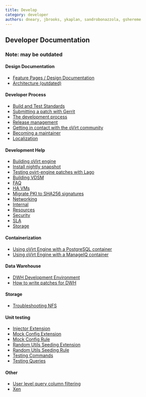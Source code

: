 ```yaml
---
title: Develop
category: developer
authors: dneary, jbrooks, ykaplan, sandrobonazzola, gshereme
---
```


<section class="row">

<section class="col-md-12">

## Developer Documentation

### Note: may be outdated

#### Design Documentation
- [Feature Pages / Design Documentation](/develop/release-management/features/)
- [Architecture (outdated)](./architecture)

#### Developer Process

- [Build and Test Standards](/develop/dev-process/build-and-test-standards/)
- [Submitting a patch with Gerrit](/develop/dev-process/working-with-gerrit/)
- [The development process](/develop/dev-process/devprocess/)
- [Release management](/develop/release-management/process/release-process/)
- [Getting in contact with the oVirt community](/community/about/contact/)
- [Becoming a maintainer](/develop/dev-process/becoming-a-maintainer/)
- [Localization](/develop/localization/)

#### Development Help

- [Building oVirt engine](/develop/developer-guide/engine/engine-development-environment/)
- [Install nightly snapshot](/develop/dev-process/install-nightly-snapshot/)
- [Testing ovirt-engine patches with Lago](/develop/infra/testing/lago/testing-engine-patches-with-lago/)
- [Building VDSM](/develop/developer-guide/vdsm/developers/)
- [FAQ](/develop/faq)
- [HA VMs](/develop/ha-vms)
- [Migrate PKI to SHA256 signatures](/develop/migrate-pki-to-sha256)
- [Networking](/develop/networking/)
- [Internal](/develop/internal/)
- [Resources](/develop/resources/)
- [Security](/develop/security/)
- [SLA](/develop/sla/)
- [Storage](/develop/storage/)

#### Containerization

- [Using oVirt Engine with a PostgreSQL container](/develop/Using-oVirt-Engine-with-a-PostgreSQL-container)
- [Using oVirt Engine with a ManageIQ container](/develop/Using-oVirt-Engine-with-ManageIQ-container)

#### Data Warehouse

- [DWH Development Environment](/develop/dwh-development-environment)
- [How to write patches for DWH](/develop/reports/)

#### Storage

- [Troubleshooting NFS](/develop/troubleshooting-nfs-storage-issues)

#### Unit testing
- [Injector Extension](/develop/dev-process/unit-testing-utilities/injectorextension)
- [Mock Config Extension](/develop/dev-process/unit-testing-utilities/mockconfigextension)
- [Mock Config Rule](/develop/dev-process/unit-testing-utilities/mockconfigrule)
- [Random Utils Seeding Extension](/develop/dev-process/unit-testing-utilities/randomutilsseedingextension)
- [Random Utils Seeding Rule](/develop/dev-process/unit-testing-utilities/randomutilsseedingrule)
- [Testing Commands](/develop/dev-process/unit-testing-utilities/testing-commands)
- [Testing Queries](/develop/dev-process/unit-testing-utilities/testing-queries)

#### Other

- [User level query column filtering](/develop/user-level-query-column-filtering)
- [Xen](/develop/xen)

</section>

</section>
